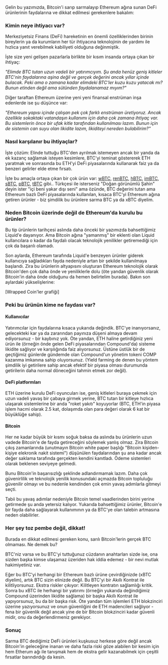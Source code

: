 Gelin bu yazımızda, Bitcoin'i sarıp sarmalayıp Ethereum ağına sunan DeFi ürünlerinin faydalarına ve dikkat edilmesi gerekenlere bakalım: 

### Kimin neye ihtiyacı var?
Merkeziyetsiz Finans (DeFi) hareketinin en önemli özelliklerinden birinin bireylerin ya da kurumların her tür ihtiyacına teknolojinin de yardımı ile hızlıca yanıt verebilmek kabiliyeti olduğuna değinmiştik. 

İşte size yeni gelişen pazarlarla birlikte bir kısım insanda ortaya çıkan bir ihtiyaç:

*"Elimde BTC tutan uzun vadeli bir yatırımcıyım. Şu anda henüz geniş kitleler BTC'nin faydalarına aşina değil ve gerçek değerini ancak yıllar içinde bulacak. Peki ama o zamana kadar elimdeki BTC'ler kuzu kuzu yatacak mı? Bunun etinden değil ama sütünden faydalanamaz mıyım?"*

Diğer taraftan Ethereum üzerine yeni yeni finansal enstrüman inşa edenlerde ise şu düşünce var: 

*"Ethereum yapısı içinde çalışan pek çok farklı enstrüman üretiyoruz. Ancak özellikle sokaktaki vatandaşın kullanımı için daha çok zamana ihtiyaç var. Bu sistemlerin önce bir ufak kitle tarafından kullanılması lazım. Bunun için de sistemin can suyu olan likidite lazım, likiditeyi nereden bulabilirim?"*

### Nasıl karşılanır bu ihtiyaçlar?
İşte çözüm: Elinde tuttuğu BTC'den ayrılmak istemeyen ancak bir yanda da ek kazanç sağlamak isteyen kesimlere, BTC'yi teminat göstererek ETH yaratmak ve sonrasında bu ETH'yi DeFi piyasalarında kullanarak faiz ya da benzeri gelirler elde etme fırsatı. 

İşte bu amaçla ortaya çıkan bir çok ürün var: [wBTC](https://www.wbtc.network/), [renBTC](https://renproject.io/), [hBTC](https://www.hbtc.finance/), [imBTC](https://tokenlon.im/), [sBTC](https://www.synthetix.io/), [pBTC](https://ptokens.io/), [tBTC](https://tbtc.network/) gibi.. Türkçesi ile isterseniz "Doğan görünümlü Şahin" deyin ister "içi beni yakar dışı seni" ama özünde, BTC değerini tutan ama Ethereum bazlı DeFi piyasalarında kullanılan, kısaca BTC'yi Ethereum ağına getiren ürünler - biz şimdilik bu ürünlere sarma BTC ya da xBTC diyelim. 

### Neden Bitcoin üzerinde değil de Ethereum'da kurulu bu ürünler?
Bu tip ürünlerin tarihçesi aslında daha önceki bir yazımızda bahsettiğimiz Liquid'e dayanıyor. Ama Bitcoin ağına "yamanmış" bir eklenti olan Liquid kullancılara o kadar da faydalı olacak teknolojik yenilikler getiremediği için çok da başarılı olamadı. 

Son aylarda, Ethereum tarafında Liquid'e benzeyen ürünler giderek kullanıcıya sağladıkları fayda nedeniyle artan bir şekilde kullanılmaya başlandı.  Zira bu ürünlerin altyapısını oluşturan Ethereum teknolojik olarak Bitcoin'den çok daha önde ve yeniliklerle dolu (öte yandan güvenlik olarak Bitcoin'in daha önde olduğunu da hemen belirtelim burada). Bakın son aylardaki yükselişlerine: 

[Wrapped Coin'ler grafiği]

### Peki bu ürünün kime ne faydası var?
#### Kullanıcılar 
Yatırımcılar için faydalarına kısaca yukarıda değindik. BTC'ye inanıyorsanız, gelecekteki kar ya da zararından payınıza düşeni almaya devam ediyorsunuz - bir kaybınız yok. Öte yandan, ETH haline getirdiğiniz yeni ürün ile (örneğin önde gelen DeFi piyasalarından Compound'da) sisteme likidite sağlıyor ve karşılığında faiz alıyorsunuz. Üstüne üstlük bir de geçtiğimiz günlerde gündemde olan Compound'un yönetim tokeni COMP kazanma imkanına sahip oluyorsunuz. (Yield farming de denen bu yöntem şimdilik iyi getirilere sahip ancak efektif bir piyasa olması durumunda getirilerin daha normal döneceğini tahmin etmek zor değil). 

#### DeFi platformları
ETH üzerine kurulu DeFi oyuncuları ise, geniş kitleleri buraya çekmek için uzun vadeli yavaş bir çabaya girmek yerine, BTC tutan bir kitleye hızlıca ulaşarak sistemlerine bir anda "roket yakıtı" koyuyorlar (BTC, ETH'in piyasa işlem hacmi olarak 2.5 kat, dolaşımda olan para değeri olarak 6 kat bir büyüklüğe sahip). 

#### Bitcoin
Her ne kadar büyük bir kısmı soğuk baksa da aslında bu ürünlerin uzun vadede Bitcoin'e de fayda getireceğini söylemek yanlış olmaz. Zira Bitcoin çıkış zamanlarında (unutmayın Bitcoin white paper başlığı "Bitcoin kişiden-kişiye elekronik nakit sistemi") düşünülen faydalarından şu ana kadar ancak değer saklama tarafında gerçekten kendini kanıtladı. Ödeme sistemleri olarak beklenen seviyeye gelmedi. 

Bunu Bitcoin'in başarısızlığı şeklinde adlandırmamak lazım. Daha çok güvenirlilik ve teknolojik yenilik konusundaki açmazda Bitcoin topluluğu güvenilir olmayı ve bu nedenle kendinden çok emin yavaş adımlarla gitmeyi seçti. 

Tabii bu yavaş adımlar nedeniyle Bitcoin temel vaadlerinden birini yerine getirmede şu anda yetersiz kalıyor. Yukarıda bahsettiğimiz ürünler, Bitcoin'e bir fayda daha sağlayarak kullanımının ya da BTC'ye olan talebin artmasına neden olabilirler. 

### Her şey toz pembe değil, dikkat!
Burada en dikkat edilmesi gereken konu, sarılı Bitcoin'lerin gerçek BTC olmaması. Ne demek bu?

BTC'niz varsa ve bu BTC'yi tuttuğunuz cüzdanın anahtarları sizde ise, ona sizden başka kimse ulaşamaz üzeriden hak iddia edemez - bir nevi mutlak hakimiyetiniz var.

Eğer bu BTC'yi herhangi bir Ethereum bazlı ürüne çevirdiğinizde (xBTC diyelim), artık BTC sizin elinizde değil. Bu BTC'yi bir Akıllı Kontrat ile kilitliyorsunuz. Ekstra riskler çıkıyor: Kilitleyen kontratın sağlamlığı kritik. Sonra bu xBTC ile herhangi bir yatırımı (örneğin yukarıda değindiğimiz Compound üzerinden likidite sağlama) bir başka Akıllı Kontrat ile yapıyorsunuz, bu da bir başka risk. Öte yandan tüm işlemleri ETH blokzinciri üzerine yazıyorsunuz ve onun güvenliğini de ETH madencileri sağlıyor - fena bir güvenlik değil ancak yine de bir Bitcoin blokzinciri kadar güvenli midir, onu da değerlendirmeniz gerekiyor. 

### Sonuç
Sarma BTC dediğimiz DeFi ürünleri kuşkusuz herkese göre değil ancak Bitcoin'in geleceğine inanan ve daha fazla riski göze alabilen bir kesim için hem Etherum ağı ile tanışmak hem de ekstra gelir kazanabilmek için çeşitli fırsatlar barındırdığı da kesin. 
